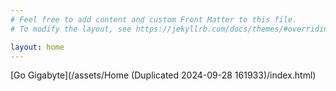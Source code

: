```yaml
---
# Feel free to add content and custom Front Matter to this file.
# To modify the layout, see https://jekyllrb.com/docs/themes/#overriding-theme-defaults

layout: home
---
```


[Go Gigabyte](/assets/Home (Duplicated 2024-09-28 161933)/index.html)
